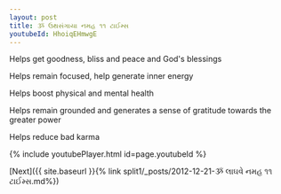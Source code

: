 ```yaml
---
layout: post
title: ૐ ઉથસંગાયા નમહ ૧૧ ટાઈમ્સ
youtubeId: HhoiqEHmwgE
---
```

 
 
Helps get goodness, bliss and peace and God's blessings
 
Helps remain focused, help generate inner energy 
 
Helps boost physical and mental health 
 
Helps remain grounded and generates a sense of gratitude towards the greater power 
 
Helps reduce bad karma
 
 
 
 


{% include youtubePlayer.html id=page.youtubeId %}
 
[Next]({{ site.baseurl }}{% link  split1/_posts/2012-12-21-ૐ લાઘવે નમહ ૧૧ ટાઈમ્સ.md%})
 
